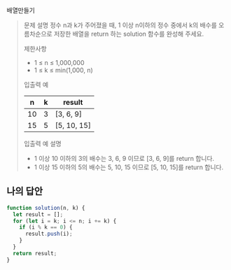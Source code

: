 배열만들기

> 문제 설명
> 정수 n과 k가 주어졌을 때, 1 이상 n이하의 정수 중에서 k의 배수를 오름차순으로 저장한 배열을 return 하는 solution 함수를 완성해 주세요.
>
> 제한사항
>
> - 1 ≤ n ≤ 1,000,000
> - 1 ≤ k ≤ min(1,000, n)
>
> 입출력 예
>
> |  n  |  k  | result      |
> | :-: | :-: | ----------- |
> | 10  |  3  | [3, 6, 9]   |
> | 15  |  5  | [5, 10, 15] |
>
> 입출력 예 설명
>
> - 1 이상 10 이하의 3의 배수는 3, 6, 9 이므로 [3, 6, 9]를 return 합니다.
> - 1 이상 15 이하의 5의 배수는 5, 10, 15 이므로 [5, 10, 15]를 return 합니다.

## 나의 답안

```js
function solution(n, k) {
  let result = [];
  for (let i = k; i <= n; i += k) {
    if (i % k == 0) {
      result.push(i);
    }
  }
  return result;
}
```
